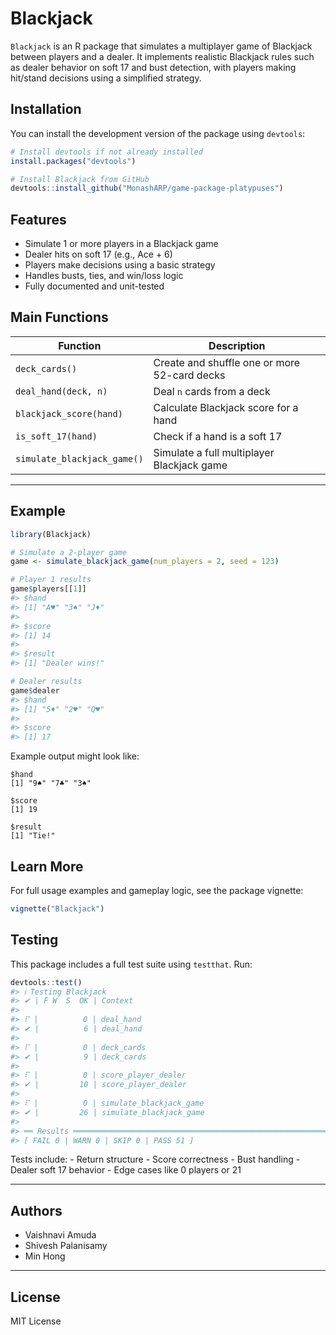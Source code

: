 
<!-- README.md is generated from README.Rmd. Please edit that file -->

# Blackjack

`Blackjack` is an R package that simulates a multiplayer game of
Blackjack between players and a dealer. It implements realistic
Blackjack rules such as dealer behavior on soft 17 and bust detection,
with players making hit/stand decisions using a simplified strategy.

## Installation

You can install the development version of the package using `devtools`:

``` r
# Install devtools if not already installed
install.packages("devtools")

# Install Blackjack from GitHub
devtools::install_github("MonashARP/game-package-platypuses")
```

## Features

- Simulate 1 or more players in a Blackjack game
- Dealer hits on soft 17 (e.g., Ace + 6)
- Players make decisions using a basic strategy
- Handles busts, ties, and win/loss logic
- Fully documented and unit-tested

## Main Functions

| Function                    | Description                                  |
|-----------------------------|----------------------------------------------|
| `deck_cards()`              | Create and shuffle one or more 52-card decks |
| `deal_hand(deck, n)`        | Deal `n` cards from a deck                   |
| `blackjack_score(hand)`     | Calculate Blackjack score for a hand         |
| `is_soft_17(hand)`          | Check if a hand is a soft 17                 |
| `simulate_blackjack_game()` | Simulate a full multiplayer Blackjack game   |

------------------------------------------------------------------------

## Example

``` r
library(Blackjack)

# Simulate a 2-player game
game <- simulate_blackjack_game(num_players = 2, seed = 123)

# Player 1 results
game$players[[1]]
#> $hand
#> [1] "A♥" "3♠" "J♦"
#> 
#> $score
#> [1] 14
#> 
#> $result
#> [1] "Dealer wins!"

# Dealer results
game$dealer
#> $hand
#> [1] "5♦" "2♥" "Q♥"
#> 
#> $score
#> [1] 17
```

Example output might look like:

    $hand
    [1] "9♠" "7♣" "3♠"

    $score
    [1] 19

    $result
    [1] "Tie!"

## Learn More

For full usage examples and gameplay logic, see the package vignette:

``` r
vignette("Blackjack")
```

## Testing

This package includes a full test suite using `testthat`. Run:

``` r
devtools::test()
#> ℹ Testing Blackjack
#> ✔ | F W  S  OK | Context
#> 
#> ⠏ |          0 | deal_hand                                                      
#> ✔ |          6 | deal_hand
#> 
#> ⠏ |          0 | deck_cards                                                     
#> ✔ |          9 | deck_cards
#> 
#> ⠏ |          0 | score_player_dealer                                            
#> ✔ |         10 | score_player_dealer
#> 
#> ⠏ |          0 | simulate_blackjack_game                                        
#> ✔ |         26 | simulate_blackjack_game
#> 
#> ══ Results ═════════════════════════════════════════════════════════════════════
#> [ FAIL 0 | WARN 0 | SKIP 0 | PASS 51 ]
```

Tests include: - Return structure - Score correctness - Bust handling -
Dealer soft 17 behavior - Edge cases like 0 players or 21

------------------------------------------------------------------------

## Authors

- Vaishnavi Amuda
- Shivesh Palanisamy
- Min Hong

------------------------------------------------------------------------

## License

MIT License
